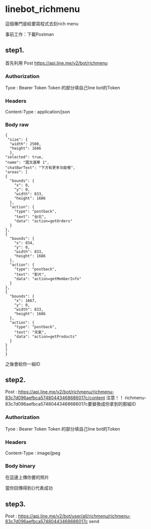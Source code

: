# linebot_richmenu

這個專門是給要寫程式去刻rich menu

事前工作：下載Postman

## step1.
首先利用 Post https://api.line.me/v2/bot/richmenu

### Authorization   
Tyoe : Bearer Token
Token 的部分填自己line bot的Token
### Headers
Content-Type : application/json 
### Body raw

    {
     "size": {
      "width": 2500,
      "height": 1686
      },
    "selected": true,
    "name": "圖文選單 1",
    "chatBarText": "下方有更多功能喔",
    "areas": [
    {
      "bounds": {
        "x": 0,
        "y": 0,
        "width": 833,
        "height": 1686
      },
      "action": {
        "type": "postback",
        "text": "台北",
        "data": "action=getOrders"
      }
    },
    {
      "bounds": {
        "x": 834,
        "y": 0,
        "width": 833,
        "height": 1686
      },
      "action": {
        "type": "postback",
        "text": "影片",
        "data": "action=getMemberInfo"
      }
    },
    {
      "bounds": {
        "x": 1667,
        "y": 0,
        "width": 833,
        "height": 1686
      },
      "action": {
        "type": "postback",
        "text": "天氣",
        "data": "action=getProducts"
      }
    }
    ]
    }

之後會給你一組ID

## step2.

Post : https://api.line.me/v2/bot/richmenu/richmenu-83c7d096aefbca57480443468686017c/content
注意！！ richmenu-83c7d096aefbca57480443468686017c要替換成你拿到的那組ID

### Authorization   
Tyoe : Bearer Token
Token 的部分填自己line bot的Token
### Headers
Content-Type : image/jpeg

### Body binary
在這邊上傳你要的照片

當你回傳得到{}代表成功

## step3.

Post : https://api.line.me/v2/bot/user/all/richmenu/richmenu-83c7d096aefbca57480443468686017c
send
